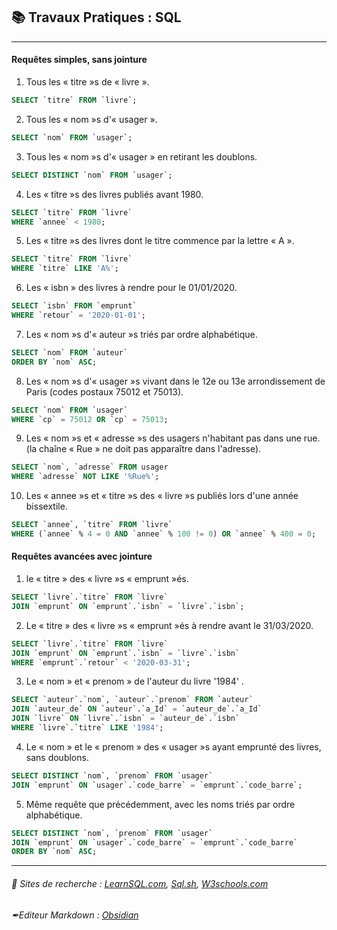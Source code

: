 ## 📚 Travaux Pratiques : SQL
---

#### Requêtes simples, sans jointure

1) Tous les « titre »s de « livre ».
```SQL
SELECT `titre` FROM `livre`;
```

2) Tous les « nom »s d'« usager ».
```SQL
SELECT `nom` FROM `usager`;
```

3) Tous les « nom »s d'« usager » en retirant les doublons.
```SQL
SELECT DISTINCT `nom` FROM `usager`;
```

4) Les « titre »s des livres publiés avant 1980.
```SQL
SELECT `titre` FROM `livre`
WHERE `annee` < 1980;
```

5) Les « titre »s des livres dont le titre commence par la lettre « A ».
```SQL
SELECT `titre` FROM `livre`
WHERE `titre` LIKE 'A%';
```

6) Les « isbn » des livres à rendre pour le 01/01/2020.
```SQL
SELECT `isbn` FROM `emprunt`
WHERE `retour` = '2020-01-01';
```

7) Les « nom »s d'« auteur »s triés par ordre alphabétique.
```SQL
SELECT `nom` FROM `auteur`
ORDER BY `nom` ASC;
```

8) Les « nom »s d'« usager »s vivant dans le 12e ou 13e arrondissement de Paris (codes postaux 75012 et 75013).
```SQL
SELECT `nom` FROM `usager`
WHERE `cp` = 75012 OR `cp` = 75013;
```

9) Les « nom »s et « adresse »s des usagers n'habitant pas dans une rue.
(la chaîne « Rue » ne doit pas apparaître dans l'adresse).
```SQL
SELECT `nom`, `adresse` FROM usager
WHERE `adresse` NOT LIKE '%Rue%';
```

10) Les « annee »s et « titre »s des « livre »s publiés lors d'une année bissextile.
```SQL
SELECT `annee`, `titre` FROM `livre`
WHERE (`annee` % 4 = 0 AND `annee` % 100 != 0) OR `annee` % 400 = 0;
```

####  Requêtes avancées avec jointure

1) le « titre » des « livre »s « emprunt »és.
```SQL
SELECT `livre`.`titre` FROM `livre`
JOIN `emprunt` ON `emprunt`.`isbn` = `livre`.`isbn`;
```

2) Le « titre » des « livre »s « emprunt »és à rendre avant le 31/03/2020.
```SQL
SELECT `livre`.`titre` FROM `livre`
JOIN `emprunt` ON `emprunt`.`isbn` = `livre`.`isbn`
WHERE `emprunt`.`retour` < '2020-03-31';
```

3) Le « nom » et « prenom » de l'auteur du livre '1984' .
```SQL
SELECT `auteur`.`nom`, `auteur`.`prenom` FROM `auteur`
JOIN `auteur_de` ON `auteur`.`a_Id` = `auteur_de`.`a_Id`
JOIN `livre` ON `livre`.`isbn` = `auteur_de`.`isbn`
WHERE `livre`.`titre` LIKE '1984';
```

4) Le « nom » et le « prenom »  des « usager »s ayant emprunté des livres, sans doublons.
```SQL
SELECT DISTINCT `nom`, `prenom` FROM `usager`
JOIN `emprunt` ON `usager`.`code_barre` = `emprunt`.`code_barre`;
```

5) Même requête que précédemment, avec les noms triés par ordre alphabétique.
```SQL
SELECT DISTINCT `nom`, `prenom` FROM `usager`
JOIN `emprunt` ON `usager`.`code_barre` = `emprunt`.`code_barre`
ORDER BY `nom` ASC;
```

---
###### 📜 Sites de recherche : [LearnSQL.com](https://learnsql.com/tags/cheat-sheet/), [Sql.sh](https://sql.sh/), [W3schools.com](https://www.w3schools.com/sql/)
###### ✒Editeur Markdown : [Obsidian](https://obsidian.md/)